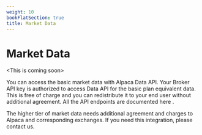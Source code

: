 ```yaml
---
weight: 10
bookFlatSection: true
title: Market Data
---
```


# Market Data

&lt;This is coming soon&gt;

You can access the basic market data with Alpaca Data API. Your Broker API key
is authorized to access Data API for the basic plan equivalent data. This is
free of charge and you can redistribute it to your end user without additional
agreement. All the API endpoints are documented here <link to the public doc>.

The higher tier of market data needs additional agreement and charges to Alpaca
and corresponding exchanges. If you need this integration, please contact us.
